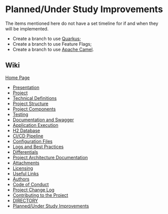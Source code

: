 # Planned/Under Study Improvements

The items mentioned here do not have a set timeline for if and when they will be implemented.

- Create a branch to use [Quarkus](https://quarkus.io/);
- Create a branch to use Feature Flags;
- Create a branch to use [Apache Camel](https://camel.apache.org/).

## Wiki

[Home Page](/README.md)

- [Presentation](https://github.com/java_base/sognisport/wiki/presentation)
- [Project](https://github.com/java_base/sognisport/wiki/project)
- [Technical Definitions](https://github.com/java_base/sognisport/wiki/technical-definitions)
- [Project Structure](https://github.com/java_base/sognisport/wiki/project-structure)
- [Project Components](https://github.com/java_base/sognisport/wiki/project-components)
- [Testing](https://github.com/java_base/sognisport/wiki/testing)
- [Documentation and Swagger](https://github.com/java_base/sognisport/wiki/documentation-and-swagger)
- [Application Execution](https://github.com/java_base/sognisport/wiki/application-execution)
- [H2 Database](https://github.com/java_base/sognisport/wiki/h2-database)
- [CI/CD Pipeline](https://github.com/java_base/sognisport/wiki/ci-cd-pipeline)
- [Configuration Files](https://github.com/java_base/sognisport/wiki/configuration-files)
- [Logs and Best Practices](https://github.com/java_base/sognisport/wiki/logs-and-best-practices)
- [Differentials](https://github.com/java_base/sognisport/wiki/differentials)
- [Project Architecture Documentation](https://github.com/java_base/sognisport/wiki/architecture)
- [Attachments](https://github.com/java_base/sognisport/wiki/attachments)
- [Licensing](https://github.com/java_base/sognisport/wiki/licensing)
- [Useful Links](https://github.com/java_base/sognisport/wiki/useful-links)
- [Authors](/AUTHORS.md)
- [Code of Conduct](/CODE_OF_CONDUCT.md)
- [Project Change Log](/CHANGELOG.md)
- [Contributing to the Project](/CONTRIBUTING.md)
- [DIRECTORY](/DIRECTORY.md)
- [Planned/Under Study Improvements](/FUTURE.md)